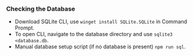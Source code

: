 ### Checking the Database

- Download SQLite CLI, use `winget install SQLite.SQLite` in Command Prompt.
- To open CLI, navigate to the database directory and use `sqlite3 <database.db`.
- Manual database setup script (if no database is present) `npm run sql`.
